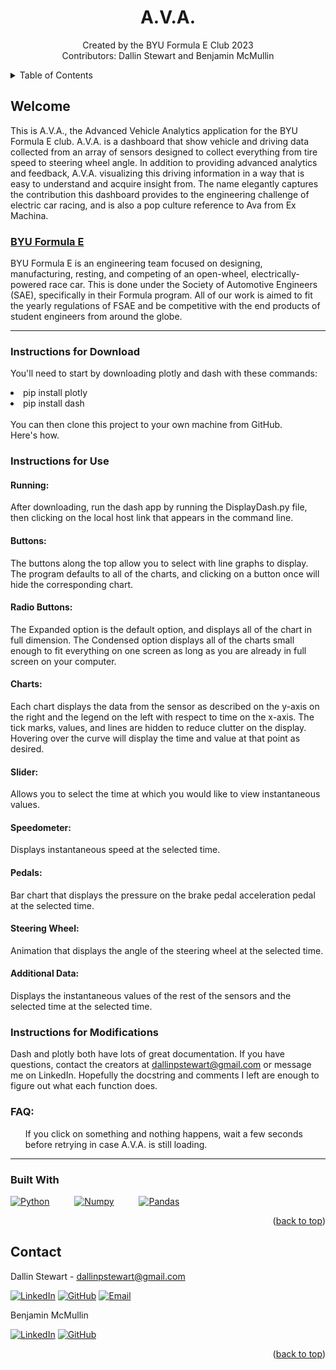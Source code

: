 <a name="readme-top"></a>

<div align="center">
    <h1 align="center">A.V.A.</h1>
    <p align="center">
        Created by the BYU Formula E Club 2023
        <br>
        Contributors: Dallin Stewart and Benjamin McMullin
    </p>
</div>

<!-- TABLE OF CONTENTS -->
<details>
  <summary>Table of Contents</summary>
  <ol>
    <li><a href="#welcome">Welcome</a></li>
    <li><a href="#instructions">Instructions for Download</a></li>
    <li><a href="#use">Instructions for Use</a></li>
    <li><a href="#mods">Instructions for Modifications</a></li>
    <li><a href="#faq">FAQs</a></li>
  </ol>
</details>

<!-- Welcome -->
## Welcome

This is A.V.A., the Advanced Vehicle Analytics application for the BYU Formula E club.
A.V.A. is a dashboard that show vehicle and driving data collected from an array of sensors
designed to collect everything from tire speed to steering wheel angle. In addition to
providing advanced analytics and feedback, A.V.A. visualizing this driving information in a way
that is easy to understand and acquire insight from.
The name elegantly captures the contribution this dashboard provides to the engineering challenge
of electric car racing, and is also a pop culture reference to Ava from Ex Machina.

### <a href="https://www.linkedin.com/company/byu-racing/">BYU Formula E</a>

BYU Formula E is an engineering team focused on designing, manufacturing, resting, and competing 
of an open-wheel, electrically-powered race car. This is done under the Society of Automotive 
Engineers (SAE), specifically in their Formula program. All of our work is aimed to fit the yearly 
regulations of FSAE and be competitive with the end products of student engineers from around 
the globe.

<hr>


### Instructions for Download

You'll need to start by downloading plotly and dash with these commands:
<li>pip install plotly</li>
<li>pip install dash</li>
<br>
You can then clone this project to your own machine from GitHub.
<br>
Here's how.


### Instructions for Use

#### Running:
After downloading, run the dash app by running the DisplayDash.py file, then clicking on the
local host link that appears in the command line.
<br>
#### Buttons:
The buttons along the top allow you to select with line graphs to display. The program defaults
to all of the charts, and clicking on a button once will hide the corresponding chart.
<br>
#### Radio Buttons:
The Expanded option is the default option, and displays all of the chart in full dimension.
The Condensed option displays all of the charts small enough to fit everything on one screen
as long as you are already in full screen on your computer.
<br>
#### Charts:
Each chart displays the data from the sensor as described on the y-axis on the right and the
legend on the left with respect to time on the x-axis. The tick marks, values, and lines are hidden
to reduce clutter on the display. Hovering over the curve will display the time and value at that
point as desired.
<br>
#### Slider:
Allows you to select the time at which you would like to view instantaneous values.
<br>
#### Speedometer:
Displays instantaneous speed at the selected time.
<br>
#### Pedals:
Bar chart that displays the pressure on the brake pedal acceleration pedal at the selected time.
<br>
#### Steering Wheel:
Animation that displays the angle of the steering wheel at the selected time.
#### Additional Data:
Displays the instantaneous values of the rest of the sensors and the selected time at the selected
time.

### Instructions for Modifications

Dash and plotly both have lots of great documentation. If you have questions, contact the creators
at dallinpstewart@gmail.com or message me on LinkedIn. Hopefully the docstring and comments I left
are enough to figure out what each function does.

### FAQ:
<ol>If you click on something and nothing happens, wait a few seconds before retrying in case A.V.A.
is still loading.</ol>

<hr>

### Built With

<!--[![Pandas][Pandas-icon]][Pandas-url]

[![SQL][SQL-icon]][SQL-url] -->

[![Python][Python-icon]][Python-url] &emsp; &emsp; [![Numpy][Numpy-icon]][Numpy-url] &emsp; &emsp; [![Pandas][Pandas-icon]][Pandas-url]    

<p align="right">(<a href="#readme-top">back to top</a>)</p>


<!-- CONTACT -->
## Contact

Dallin Stewart - dallinpstewart@gmail.com

[![LinkedIn][linkedin-icon]][linkedin-url]
[![GitHub][github-icon]][github-url]
[![Email][email-icon]][email-url]

Benjamin McMullin

[![LinkedIn][linkedin-icon]][linkedin-url2]
[![GitHub][github-icon]][github-url2]

<p align="right">(<a href="#readme-top">back to top</a>)</p>


<!-- MARKDOWN LINKS & IMAGES -->
[Python-icon]: https://img.shields.io/badge/Python-3776AB?style=for-the-badge&logo=python&logoColor=white
[Python-url]: https://www.python.org/

[NumPy-icon]: https://img.shields.io/badge/NumPy-2596be?style=for-the-badge&logo=numpy&logoColor=white
[NumPy-url]: https://numpy.org/

[Pandas-icon]: https://img.shields.io/badge/Pandas-120756?style=for-the-badge&logo=pandas&logoColor=white
[Pandas-url]: https://pandas.pydata.org/

[linkedIn-icon]: https://img.shields.io/badge/LinkedIn-0077B5?style=for-the-badge&logo=linkedin&logoColor=white
[linkedIn-url]: https://www.linkedin.com/in/dallinstewart/
[linkedIn-url2]: https://www.linkedin.com/in/benjamin-mcmullin/

[github-icon]: https://img.shields.io/badge/GitHub-100000?style=for-the-badge&logo=github&logoColor=white
[github-url]: https://github.com/binDebug3
[github-url2]: https://github.com/benjaminmcmullin4

[Email-icon]: https://img.shields.io/badge/Email-D14836?style=for-the-badge&logo=gmail&logoColor=white
[Email-url]: mailto:dallinpstewart@gmail.com